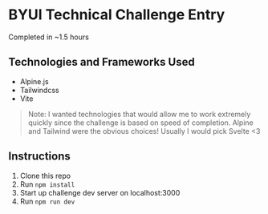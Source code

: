 # BYUI Technical Challenge Entry

Completed in ~1.5 hours

## Technologies and Frameworks Used

- Alpine.js
- Tailwindcss
- Vite

> Note: I wanted technologies that would allow me to work extremely quickly since the challenge is based on speed of completion. Alpine and Tailwind were the obvious choices! Usually I would pick Svelte <3

## Instructions

1. Clone this repo
2. Run `npm install`
3. Start up challenge dev server on localhost:3000
4. Run `npm run dev`